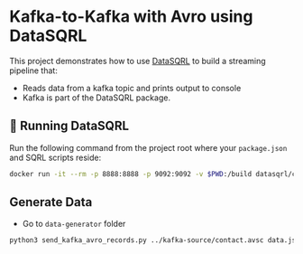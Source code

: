 # Kafka-to-Kafka with Avro using DataSQRL

This project demonstrates how to use [DataSQRL](https://datasqrl.com) to build a streaming pipeline that:

- Reads data from a kafka topic and prints output to console
- Kafka is part of the DataSQRL package.

## 🐳 Running DataSQRL

Run the following command from the project root where your `package.json` and SQRL scripts reside:

```bash
docker run -it --rm -p 8888:8888 -p 9092:9092 -v $PWD:/build datasqrl/cmd:latest run -c package.json
```

## Generate Data

* Go to `data-generator` folder 
```bash
python3 send_kafka_avro_records.py ../kafka-source/contact.avsc data.jsonl contact localhost:9092
```
